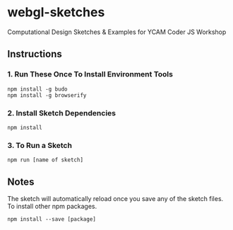 # webgl-sketches
Computational Design Sketches & Examples for YCAM Coder JS Workshop

## Instructions

### 1. Run These Once To Install Environment Tools
```
npm install -g budo
npm install -g browserify
```

### 2. Install Sketch Dependencies
```
npm install
```

### 3. To Run a Sketch
```
npm run [name of sketch]
```

## Notes

The sketch will automatically reload once you save any of the sketch files. To install other npm packages.
```
npm install --save [package]
```
